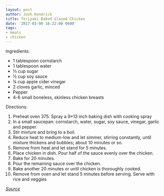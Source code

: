 ```yaml
---
layout: post
author: Josh Kendrick
title: Teriyaki Baked Glazed Chicken
date: '2017-03-08 16:22:00 0600'
tags:
- meals
- chicken
---
```


Ingredients:
* 1 tablespoon cornstarch
* 1 tablespoon water
* ⅓ cup sugar
* ½ cup soy sauce
* ¼ cup apple cider vinegar
* 2 cloves garlic, minced
* Pepper
* 4-6 small boneless, skinless chicken breasts

Directions:
1. Preheat oven 375. Spray a 9×13 inch baking dish with cooking spray
2. In a small saucepan: cornstarch, water, sugar, soy sauce, vinegar, garlic and pepper.
3. Stir mixture and bring to a boil. 
4. Reduce heat to medium-low and let simmer, stirring constantly, until mixture thickens and bubbles; about 10 minutes or so.
5. Remove from heat and let stand for 5 minutes.
6. Place chicken in dish. Pour half of the sauce evenly over the chicken. 
7. Bake for 20 minutes.
8. Pour the remaining sauce over the chicken.
9. Bake another 20 minutes or until chicken is thoroughly cooked.
10. Remove from oven and let stand 5 minutes before serving. Serve with rice and veggies

*[Source](http://life-in-the-lofthouse.com/baked-teriyaki-glazed-chicken/)*